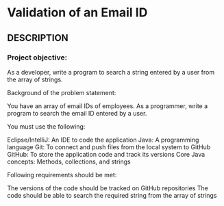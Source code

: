 # Validation of an Email ID
## DESCRIPTION

### Project objective:

As a developer, write a program to search a string entered by a user from the array of strings.



Background of the problem statement:

You have an array of email IDs of employees. As a programmer, write a program to search the email ID entered by a user.



You must use the following:

Eclipse/IntelliJ: An IDE to code the application
Java: A programming language
Git: To connect and push files from the local system to GitHub
GitHub: To store the application code and track its versions
Core Java concepts: Methods, collections, and strings


Following requirements should be met:

The versions of the code should be tracked on GitHub repositories
The code should be able to search the required string from the array of strings
